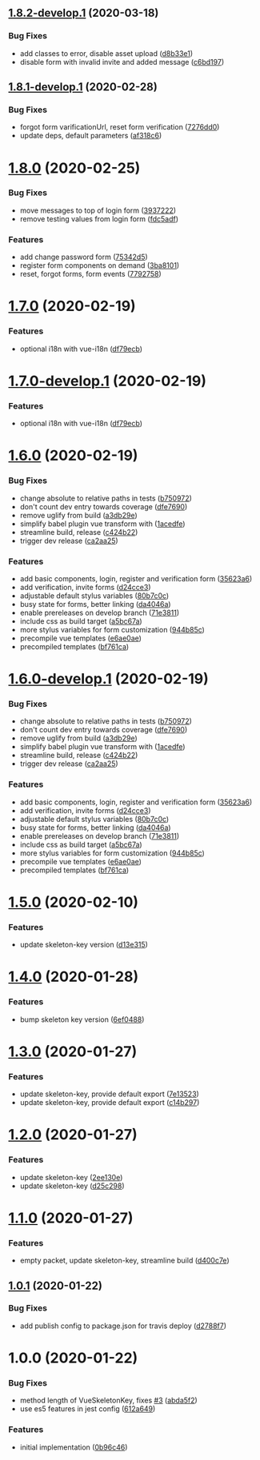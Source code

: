 ## [1.8.2-develop.1](https://github.com/rocketbase-io/vue-skeleton-key/compare/v1.8.1...v1.8.2-develop.1) (2020-03-18)


### Bug Fixes

* add classes to error, disable asset upload ([d8b33e1](https://github.com/rocketbase-io/vue-skeleton-key/commit/d8b33e12c443d67e7c2c9db922083c73379bad98))
* disable form with invalid invite and added message ([c6bd197](https://github.com/rocketbase-io/vue-skeleton-key/commit/c6bd19735fb9f04233a811eb9106d4aee0fa304b))

## [1.8.1-develop.1](https://github.com/rocketbase-io/vue-skeleton-key/compare/v1.8.0...v1.8.1-develop.1) (2020-02-28)


### Bug Fixes

* forgot form varificationUrl, reset form verification ([7276dd0](https://github.com/rocketbase-io/vue-skeleton-key/commit/7276dd07464d0d7b01fd9f4d8e49e3350a717bac))
* update deps, default parameters ([af318c6](https://github.com/rocketbase-io/vue-skeleton-key/commit/af318c6b24c50e7659ca5df179b912e957dfc47f))

# [1.8.0](https://github.com/rocketbase-io/vue-skeleton-key/compare/v1.7.0...v1.8.0) (2020-02-25)


### Bug Fixes

* move messages to top of login form ([3937222](https://github.com/rocketbase-io/vue-skeleton-key/commit/39372225db2b7072a75359d72c598a93f4a29979))
* remove testing values from login form ([fdc5adf](https://github.com/rocketbase-io/vue-skeleton-key/commit/fdc5adfb759c49ba23a704d7946ade6ced075d49))


### Features

* add change password form ([75342d5](https://github.com/rocketbase-io/vue-skeleton-key/commit/75342d5de58ab7d85db18fddb18241c536e5153e))
* register form components on demand ([3ba8101](https://github.com/rocketbase-io/vue-skeleton-key/commit/3ba81014b76622f14b37a5e5332091221ddee202))
* reset, forgot forms, form events ([7792758](https://github.com/rocketbase-io/vue-skeleton-key/commit/7792758b8df46b398518a53b81b1a1d19df98d82))

# [1.7.0](https://github.com/rocketbase-io/vue-skeleton-key/compare/v1.6.0...v1.7.0) (2020-02-19)


### Features

* optional i18n with vue-i18n ([df79ecb](https://github.com/rocketbase-io/vue-skeleton-key/commit/df79ecb5cd293398c56b9973803cd689585abde4))

# [1.7.0-develop.1](https://github.com/rocketbase-io/vue-skeleton-key/compare/v1.6.0...v1.7.0-develop.1) (2020-02-19)


### Features

* optional i18n with vue-i18n ([df79ecb](https://github.com/rocketbase-io/vue-skeleton-key/commit/df79ecb5cd293398c56b9973803cd689585abde4))

# [1.6.0](https://github.com/rocketbase-io/vue-skeleton-key/compare/v1.5.0...v1.6.0) (2020-02-19)


### Bug Fixes

* change absolute to relative paths in tests ([b750972](https://github.com/rocketbase-io/vue-skeleton-key/commit/b7509722246723ea7f56a693da629cd1e154f202))
* don't count dev entry towards coverage ([dfe7690](https://github.com/rocketbase-io/vue-skeleton-key/commit/dfe7690e90b21c8535744938fa8b1a4adee0df75))
* remove uglify from build ([a3db29e](https://github.com/rocketbase-io/vue-skeleton-key/commit/a3db29e3c678b5a7187c1ff390e3fc9af658cafd))
* simplify babel plugin vue transform with ([1acedfe](https://github.com/rocketbase-io/vue-skeleton-key/commit/1acedfec809c314d45f72a41876f5175560f0cf7))
* streamline build, release ([c424b22](https://github.com/rocketbase-io/vue-skeleton-key/commit/c424b2278e719fb190ccabdd419ad727bc714e8a))
* trigger dev release ([ca2aa25](https://github.com/rocketbase-io/vue-skeleton-key/commit/ca2aa257c5ae8b5da12cddbffa896b1d1c8dc3f5))


### Features

* add basic components, login, register and verification form ([35623a6](https://github.com/rocketbase-io/vue-skeleton-key/commit/35623a6c848bebcd14a6da6ec7722aed79a26c0d))
* add verification, invite forms ([d24cce3](https://github.com/rocketbase-io/vue-skeleton-key/commit/d24cce3946845d035f65f15211212760304942e3))
* adjustable default stylus variables ([80b7c0c](https://github.com/rocketbase-io/vue-skeleton-key/commit/80b7c0c0db9294dcda50a064ed9b12f74ced2c3e))
* busy state for forms, better linking ([da4046a](https://github.com/rocketbase-io/vue-skeleton-key/commit/da4046a56425bdfd6713626c4e372367e20d1e08))
* enable prereleases on develop branch ([71e3811](https://github.com/rocketbase-io/vue-skeleton-key/commit/71e3811780f21d7ac31e8a586cda582ab22e0419))
* include css as build target ([a5bc67a](https://github.com/rocketbase-io/vue-skeleton-key/commit/a5bc67a609bdb9bf2b1418a91458e468f0df45fd))
* more stylus variables for form customization ([944b85c](https://github.com/rocketbase-io/vue-skeleton-key/commit/944b85c10713ab34291a0231f16b02064b2135c7))
* precompile vue templates ([e6ae0ae](https://github.com/rocketbase-io/vue-skeleton-key/commit/e6ae0aeb4dc126141869713c910286acaa115634))
* precompiled templates ([bf761ca](https://github.com/rocketbase-io/vue-skeleton-key/commit/bf761ca7fe708d5ebffe6a682cab4986d0886bf6))

# [1.6.0-develop.1](https://github.com/rocketbase-io/vue-skeleton-key/compare/v1.5.0...v1.6.0-develop.1) (2020-02-19)


### Bug Fixes

* change absolute to relative paths in tests ([b750972](https://github.com/rocketbase-io/vue-skeleton-key/commit/b7509722246723ea7f56a693da629cd1e154f202))
* don't count dev entry towards coverage ([dfe7690](https://github.com/rocketbase-io/vue-skeleton-key/commit/dfe7690e90b21c8535744938fa8b1a4adee0df75))
* remove uglify from build ([a3db29e](https://github.com/rocketbase-io/vue-skeleton-key/commit/a3db29e3c678b5a7187c1ff390e3fc9af658cafd))
* simplify babel plugin vue transform with ([1acedfe](https://github.com/rocketbase-io/vue-skeleton-key/commit/1acedfec809c314d45f72a41876f5175560f0cf7))
* streamline build, release ([c424b22](https://github.com/rocketbase-io/vue-skeleton-key/commit/c424b2278e719fb190ccabdd419ad727bc714e8a))
* trigger dev release ([ca2aa25](https://github.com/rocketbase-io/vue-skeleton-key/commit/ca2aa257c5ae8b5da12cddbffa896b1d1c8dc3f5))


### Features

* add basic components, login, register and verification form ([35623a6](https://github.com/rocketbase-io/vue-skeleton-key/commit/35623a6c848bebcd14a6da6ec7722aed79a26c0d))
* add verification, invite forms ([d24cce3](https://github.com/rocketbase-io/vue-skeleton-key/commit/d24cce3946845d035f65f15211212760304942e3))
* adjustable default stylus variables ([80b7c0c](https://github.com/rocketbase-io/vue-skeleton-key/commit/80b7c0c0db9294dcda50a064ed9b12f74ced2c3e))
* busy state for forms, better linking ([da4046a](https://github.com/rocketbase-io/vue-skeleton-key/commit/da4046a56425bdfd6713626c4e372367e20d1e08))
* enable prereleases on develop branch ([71e3811](https://github.com/rocketbase-io/vue-skeleton-key/commit/71e3811780f21d7ac31e8a586cda582ab22e0419))
* include css as build target ([a5bc67a](https://github.com/rocketbase-io/vue-skeleton-key/commit/a5bc67a609bdb9bf2b1418a91458e468f0df45fd))
* more stylus variables for form customization ([944b85c](https://github.com/rocketbase-io/vue-skeleton-key/commit/944b85c10713ab34291a0231f16b02064b2135c7))
* precompile vue templates ([e6ae0ae](https://github.com/rocketbase-io/vue-skeleton-key/commit/e6ae0aeb4dc126141869713c910286acaa115634))
* precompiled templates ([bf761ca](https://github.com/rocketbase-io/vue-skeleton-key/commit/bf761ca7fe708d5ebffe6a682cab4986d0886bf6))

# [1.5.0](https://github.com/rocketbase-io/vue-skeleton-key/compare/v1.4.0...v1.5.0) (2020-02-10)


### Features

* update skeleton-key version ([d13e315](https://github.com/rocketbase-io/vue-skeleton-key/commit/d13e3155921515880d6060cc3e88c20339dfd388))

# [1.4.0](https://github.com/rocketbase-io/vue-skeleton-key/compare/v1.3.0...v1.4.0) (2020-01-28)


### Features

* bump skeleton key version ([6ef0488](https://github.com/rocketbase-io/vue-skeleton-key/commit/6ef048845a61566fed906b4d701d78e94f4270aa))

# [1.3.0](https://github.com/rocketbase-io/vue-skeleton-key/compare/v1.2.0...v1.3.0) (2020-01-27)


### Features

* update skeleton-key, provide default export ([7e13523](https://github.com/rocketbase-io/vue-skeleton-key/commit/7e1352342ffa065114dcffca3d1fdf7a29c6bffe))
* update skeleton-key, provide default export ([c14b297](https://github.com/rocketbase-io/vue-skeleton-key/commit/c14b297b2db569774350b1330a1f72ea430305ec))

# [1.2.0](https://github.com/rocketbase-io/vue-skeleton-key/compare/v1.1.0...v1.2.0) (2020-01-27)


### Features

* update skeleton-key ([2ee130e](https://github.com/rocketbase-io/vue-skeleton-key/commit/2ee130e1363543789179c0177f559ec319fb0be6))
* update skeleton-key ([d25c298](https://github.com/rocketbase-io/vue-skeleton-key/commit/d25c298bc2b04409d2bee2e1d1a2b303e2088c4c))

# [1.1.0](https://github.com/rocketbase-io/vue-skeleton-key/compare/v1.0.1...v1.1.0) (2020-01-27)


### Features

* empty packet, update skeleton-key, streamline build ([d400c7e](https://github.com/rocketbase-io/vue-skeleton-key/commit/d400c7e20913e56eb11072faf075915c2aa09d74))

## [1.0.1](https://github.com/rocketbase-io/vue-skeleton-key/compare/v1.0.0...v1.0.1) (2020-01-22)


### Bug Fixes

* add publish config to package.json for travis deploy ([d2788f7](https://github.com/rocketbase-io/vue-skeleton-key/commit/d2788f7ecae5d59558af2bd213f46998df2d63e9))

# 1.0.0 (2020-01-22)


### Bug Fixes

* method length of VueSkeletonKey, fixes [#3](https://github.com/rocketbase-io/vue-skeleton-key/issues/3) ([abda5f2](https://github.com/rocketbase-io/vue-skeleton-key/commit/abda5f266fc62c0812ae8f05eb26a47acedf12c7))
* use es5 features in jest config ([612a649](https://github.com/rocketbase-io/vue-skeleton-key/commit/612a649d7d0ac3bd4db2271a597953e6443769bd))


### Features

* initial implementation ([0b96c46](https://github.com/rocketbase-io/vue-skeleton-key/commit/0b96c46fbe220b416f6f7cd1a667da3146e78d70))
